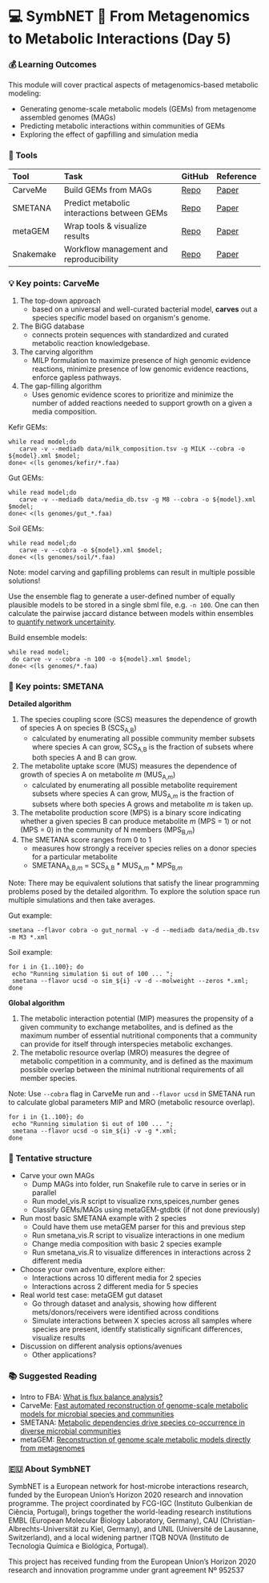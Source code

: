 # 💻 SymbNET 🧬 From Metagenomics to Metabolic Interactions (Day 5) 

### 💰 Learning Outcomes

This module will cover practical aspects of metagenomics-based metabolic modeling:

 - Generating genome-scale metabolic models (GEMs) from metagenome assembled genomes (MAGs)
 - Predicting metabolic interactions within communities of GEMs
 - Exploring the effect of gapfilling and simulation media

### 🍬 Tools

| Tool | Task | GitHub | Reference |
| :---         | :---           | :---          |  :---         | 
| CarveMe   | Build GEMs from MAGs   |[Repo](https://github.com/cdanielmachado/carveme)    |        [Paper](https://academic.oup.com/nar/article/46/15/7542/5042022)       |
| SMETANA     | Predict metabolic interactions between GEMs       | [Repo](https://github.com/cdanielmachado/smetana)      |          [Paper](https://www.pnas.org/content/112/20/6449)     |
| metaGEM   | Wrap tools & visualize results  | [Repo](https://github.com/franciscozorrilla/metaGEM)    | [Paper](https://academic.oup.com/nar/article/49/21/e126/6382386)    |
| Snakemake   | Workflow management and reproducibility    | [Repo](https://github.com/snakemake/snakemake)    | [Paper](https://f1000research.com/articles/10-33)   |

### 💡 Key points: CarveMe

1. The top-down approach
   - based on a universal and well-curated bacterial model, **carves** out a species specific model based on organism's genome.
2. The BiGG database
   - connects protein sequences with standardized and curated metabolic reaction knowledgebase.
3. The carving algorithm
   - MILP formulation to maximize presence of high genomic evidence reactions, minimize presence of low genomic evidence reactions, enforce gapless pathways.
4. The gap-filling algorithm
   - Uses genomic evidence scores to prioritize and minimize the number of added reactions needed to support growth on a given a media composition.

Kefir GEMs:
```
while read model;do 
   carve -v --mediadb data/milk_composition.tsv -g MILK --cobra -o ${model}.xml $model;
done< <(ls genomes/kefir/*.faa)
```

Gut GEMs:
```
while read model;do     
   carve -v --mediadb data/media_db.tsv -g M8 --cobra -o ${model}.xml $model;
done< <(ls genomes/gut_*.faa)
```

Soil GEMs:
```
while read model;do     
   carve -v --cobra -o ${model}.xml $model;
done< <(ls genomes/soil/*.faa)
```

Note: model carving and gapfilling problems can result in multiple possible solutions!

Use the ensemble flag to generate a user-defined number of equally plausible models to be stored in a single sbml file, e.g. `-n 100`. One can then calculate the pairwise jaccard distance between models within ensembles to [quantify network uncertainity](https://github.com/cdanielmachado/carveme_paper/blob/master/notebooks/Ensemble%20distances.ipynb).

Build ensemble models:
```
while read model;
 do carve -v --cobra -n 100 -o ${model}.xml $model; 
done< <(ls genomes/*.faa)
```

### 🔑 Key points: SMETANA

**Detailed algorithm**

1. The species coupling score (SCS) measures the dependence of growth of species A on species B (SCS<sub>A,B</sub>)
   - calculated by enumerating all possible community member subsets where species A can grow, SCS<sub>A,B</sub> is the fraction of subsets where both species A and B can grow.
2. The metabolite uptake score (MUS) measures the dependence of growth of species A on metabolite *m* (MUS<sub>A,*m*</sub>)
   - calculated by enumerating all possible metabolite requirement subsets where species A can grow, MUS<sub>A,*m*</sub> is the fraction of subsets where both species A grows and metabolite *m* is taken up.
3. The metabolite production score (MPS) is a binary score indicating whether a given species B can produce metabolite *m* (MPS = 1) or not (MPS = 0) in the community of N members (MPS<sub>B,*m*</sub>)
4. The SMETANA score ranges from 0 to 1
   - measures how strongly a receiver species relies on a donor species for a particular metabolite
   - SMETANA<sub>A,B,*m*</sub> = SCS<sub>A,B</sub> * MUS<sub>A,*m*</sub> * MPS<sub>B,*m*</sub>

Note: There may be equivalent solutions that satisfy the linear programming problems posed by the detailed algorithm. To explore the solution space run multiple simulations and then take averages.

Gut example:
```
smetana --flavor cobra -o gut_normal -v -d --mediadb data/media_db.tsv -m M3 *.xml
```

Soil example:
```
for i in {1..100}; do 
 echo "Running simulation $i out of 100 ... "; 
 smetana --flavor ucsd -o sim_${i} -v -d --molweight --zeros *.xml;
done
```

**Global algorithm**

1. The metabolic interaction potential (MIP) measures the propensity of a given community to exchange metabolites, and is defined as the maximum number of essential nutritional components that a community can provide for itself through interspecies metabolic exchanges.
2. The metabolic resource overlap (MRO) measures the degree of metabolic competition in a community, and is defined as the maximum possible overlap between the minimal nutritional requirements of all member species.

Note: Use `--cobra` flag in CarveMe run and `--flavor ucsd` in SMETANA run to calculate global parameters MIP and MRO (metabolic resource overlap).

```
for i in {1..100}; do 
 echo "Running simulation $i out of 100 ... "; 
 smetana --flavor ucsd -o sim_${i} -v -g *.xml;
done

```

### 🍱 Tentative structure

- Carve your own MAGs
  - Dump MAGs into folder, run Snakefile rule to carve in series or in parallel
  - Run model_vis.R script to visualize rxns,speices,number genes
  - Classify GEMs/MAGs using metaGEM-gtdbtk (if not done previously)
- Run most basic SMETANA example with 2 species
  - Could have them use metaGEM parser for this and previous step
  - Run smetana_vis.R script to visualize interactions in one medium
  - Change media composition with basic 2 species example
  - Run smetana_vis.R to visualize differences in interactions across 2 different media
- Choose your own adventure, explore either:
  - Interactions across 10 different media for 2 species
  - Interactions across 2 different media for 5 species
- Real world test case: metaGEM gut dataset
  - Go through dataset and analysis, showing how different mets/donors/receivers were identified across conditions
  - Simulate interactions between X species across all samples where species are present, identify statistically significant differences, visualize results
- Discussion on different analysis options/avenues
  - Other applications?
 
### 📚 Suggested Reading

 - Intro to FBA: [What is flux balance analysis?](https://www.nature.com/articles/nbt.1614)
 - CarveMe: [Fast automated reconstruction of genome-scale metabolic models for microbial species and communities](https://academic.oup.com/nar/article/46/15/7542/5042022)
 - SMETANA: [Metabolic dependencies drive species co-occurrence in diverse microbial communities](https://www.pnas.org/content/112/20/6449)
 - metaGEM: [Reconstruction of genome scale metabolic models directly from metagenomes](https://academic.oup.com/nar/article/49/21/e126/6382386)

### 🇪🇺 About SymbNET

SymbNET is a European network for host-microbe interactions research, funded by the European Union’s Horizon 2020 research and innovation programme. The project coordinated by FCG-IGC (Instituto Gulbenkian de Ciência, Portugal), brings together the world-leading research institutions EMBL (European Molecular Biology Laboratory, Germany),  CAU (Christian-Albrechts-Universität zu Kiel, Germany),  and UNIL (Université de Lausanne,  Switzerland), and a local widening partner ITQB NOVA (Instituto de Tecnologia Química e Biológica, Portugal).

This project has received funding from the European Union’s Horizon 2020 research and innovation programme under grant agreement Nº 952537
